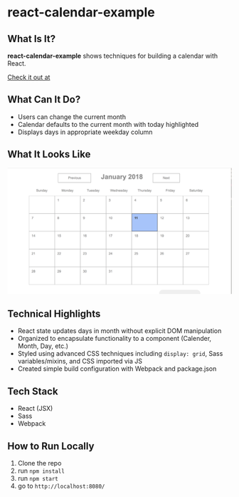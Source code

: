 # react-calendar-example

## What Is It? 

**react-calendar-example** shows techniques for building a calendar with React.

[Check it out at ](https://github.com/cswagerty/react-calendar)

## What Can It Do?

- Users can change the current month
- Calendar defaults to the current month with today highlighted
- Displays days in appropriate weekday column

## What It Looks Like
![Screenshot](react-calendar-screenshot.png)

## Technical Highlights

- React state updates days in month without explicit DOM manipulation
- Organized to encapsulate functionality to a component (Calender, Month, Day, etc.)
- Styled using advanced CSS techniques including `display: grid`, Sass variables/mixins, and CSS imported via JS
- Created simple build configuration with Webpack and package.json

## Tech Stack

- React (JSX)
- Sass
- Webpack

## How to Run Locally

1. Clone the repo
2. run `npm install`
3. run `npm start`
4. go to `http://localhost:8080/`

